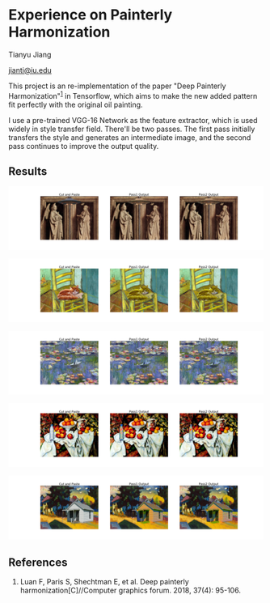 # Experience on Painterly Harmonization

Tianyu Jiang

jianti@iu.edu



This project is an re-implementation of the paper "Deep Painterly Harmonization"<sup><a href="#ref1">1</a></sup>  in Tensorflow, which aims to make the new added pattern fit perfectly with the original oil painting. 

I use a pre-trained VGG-16 Network as the feature extractor, which is used widely in style transfer field. There'll be two passes. The first pass initially transfers the style and generates an intermediate image, and the second pass continues to improve the output quality.



## Results

![output](materials\Jan_van_Eyck_33\output.png)

![output](materials\Vincent_van_Gogh_282\output.png)

![output](materials\Claude_Monet_57\output.png)

![output](materials\Paul_Cezanne_16\output.png)

![output](materials\Vasiliy_Kandinskiy_24\output.png)

## References

1. <span name = "ref1">Luan F, Paris S, Shechtman E, et al. Deep painterly harmonization[C]//Computer graphics forum. 2018, 37(4): 95-106.</span>

